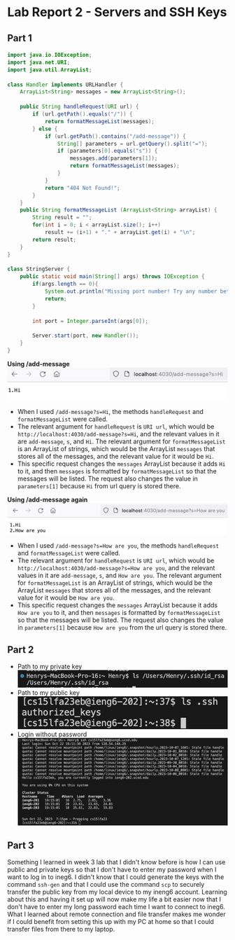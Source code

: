 # Lab Report 2 - Servers and SSH Keys
## Part 1
```java
import java.io.IOException;
import java.net.URI;
import java.util.ArrayList;

class Handler implements URLHandler {
    ArrayList<String> messages = new ArrayList<String>();

    public String handleRequest(URI url) {
        if (url.getPath().equals("/")) {
            return formatMessageList(messages);
        } else {
            if (url.getPath().contains("/add-message")) {
                String[] parameters = url.getQuery().split("=");
                if (parameters[0].equals("s")) {
                    messages.add(parameters[1]);
                    return formatMessageList(messages);
                }
            }
            return "404 Not Found!";
        }
    }
    public String formatMessageList (ArrayList<String> arrayList) {
        String result = "";
        for(int i = 0; i < arrayList.size(); i++) 
            result += (i+1) + "." + arrayList.get(i) + "\n";    
        return result;
    }    
}

class StringServer {
    public static void main(String[] args) throws IOException {
        if(args.length == 0){
            System.out.println("Missing port number! Try any number between 1024 to 49151");
            return;
        }

        int port = Integer.parseInt(args[0]);

        Server.start(port, new Handler());
    }
}
```
**Using /add-message**  
![add-message1](add-message1.png)  
- When I used `/add-message?s=Hi`, the methods `handleRequest` and `formatMessageList` were called.  
- The relevant argument for `handleRequest` is `URI url`, which would be `http://localhost:4030/add-message?s=Hi`, and the relevant values in it are `add-message`, `s`, and `Hi`. The relevant argument for `formatMessageList` is an ArrayList of strings, which would be the ArrayList `messages` that stores all of the messages, and the relevant value for it would be `Hi`.  
- This specific request changes the `messages` ArrayList because it adds `Hi` to it, and then `messages` is formatted by `formatMessageList` so that the messages will be listed. The request also changes the value in `parameters[1]` because `Hi` from url query is stored there.  


**Using /add-message again**  
![add-message2](add-message2.png)  
- When I used `/add-message?s=How are you`, the methods `handleRequest` and `formatMessageList` were called.  
- The relevant argument for `handleRequest` is `URI url`, which would be `http://localhost:4030/add-message?s=How are you`, and the relevant values in it are `add-message`, `s`, and `How are you`. The relevant argument for `formatMessageList` is an ArrayList of strings, which would be the ArrayList `messages` that stores all of the messages, and the relevant value for it would be `How are you`.
- This specific request changes the `messages` ArrayList because it adds `How are you` to it, and then `messages` is formatted by `formatMessageList` so that the messages will be listed. The request also changes the value in `parameters[1]` because `How are you` from the url query is stored there.
  
## Part 2  
- Path to my private key  
  ![private-key-path](private-key-path.png)  
- Path to my public key  
  ![public key path](public-key-path.png) 
- Login without password
  ![terminal](ineg6-login.png) 
## Part 3  
Something I learned in week 3 lab that I didn't know before is how I can use public and private keys so that I don't have to enter my password when I want to log in to ineg6. I didn't know that I could generate the keys with the command `ssh-gen` and that I could use the command `scp` to securely transfer the public key from my local device to my ineng6 account. Learning about this and having it set up will now make my life a bit easier now that I don't have to enter my long password each time I want to connect to ineg6. What I learned about remote connection and file transfer makes me wonder if I could benefit from setting this up with my PC at home so that I could transfer files from there to my laptop.
